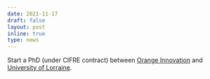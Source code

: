 ```yaml
---
date: 2021-11-17
draft: false
layout: post
inline: true
type: news
---
```


Start a PhD (under CIFRE contract) between [Orange Innovation](https://www.orange.com/fr) and [University of Lorraine](https://www.univ-lorraine.fr/).

